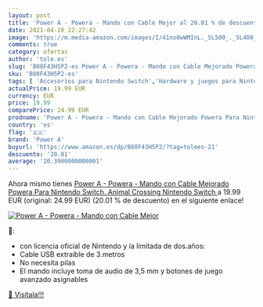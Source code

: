 ```yaml
---
layout: post
title: 'Power A - Powera - Mando con Cable Mejor al 20.01 % de descuento'
date: 2021-04-20 22:27:42
image: 'https://m.media-amazon.com/images/I/41no8wWMInL._SL500_._SL400_.jpg'
comments: true
category: ofertas
author: 'tole.es'
slug: 'B08F43H5P2-es Power A - Powera - Mando con Cable Mejorado Powera Para...'
sku: 'B08F43H5P2-es'
tags: [ 'Accesorios para Nintendo Switch','Hardware y juegos para Nintendo Switch','Mandos para Nintendo Switch','Videojuegos','nintendo','power a', ]
actualPrice: 19.99 EUR
currency: EUR
price: 19.99
comparePrice: 24.99 EUR
prodname: 'Power A - Powera - Mando con Cable Mejorado Powera Para Nintendo Switch. Animal Crossing  Nintendo Switch '
country: 'es'
flag: '🇪🇸'
brand: 'Power A'
buyurl: 'https://www.amazon.es/dp/B08F43H5P2/?tag=tolees-21'
descuento: '20.01'
average: '20.3900000000001'
---
```


Ahora mismo tienes [Power A - Powera - Mando con Cable Mejorado Powera Para Nintendo Switch. Animal Crossing  Nintendo Switch ](https://www.amazon.es/dp/B08F43H5P2/?tag=tolees-21) a 19.99 EUR (original: 24.99 EUR) (20.01 %  de descuento) en el siguiente enlace!

[![Power A - Powera - Mando con Cable Mejor](https://m.media-amazon.com/images/I/41no8wWMInL._SL500_._SL400_.jpg)](https://www.amazon.es/dp/B08F43H5P2/?tag=tolees-21)

🔎:

- con licencia oficial de Nintendo y ía limitada de dos.años:
- Cable USB extraíble de 3.metros
- No necesita pilas
- El mando incluye toma de audio de 3,5 mm y botones de juego avanzado asignables

[🛒 Visítala!!!](https://www.amazon.es/dp/B08F43H5P2/?tag=tolees-21)
